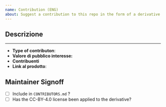 ```yaml
---
name: Contribution (ENG)
about: Suggest a contribution to this repo in the form of a derivative work
---
```


<!--
Thank you for your interest in this repository.
The license under which these data are release (CC-BY-4.0) permits derivative work, with attribution.
If you would like to include your derivative work in our list of contributors, please use this template to propose it.
-->

## Descrizione

<!--
Provide a brief description of your contribution.
-->

---

- **Type of contributon**: <!-- What type of contribution would you say this is ? e.g. Analysis of the data, new visualisation, scientific product, etc. -->
- **Valore di pubblico interesse:** <!-- In your opinion, what is the public value of this contribution? -->
- **Contribuenti** <!-- Provide a list of people (github usernames / email addresses ) who participated to this contribution, if you would like them to be added to the CONTRIBUTORS file.-->
- **Link al prodotto**: <!-- Provide a link to the actual contribution. -->

## Maintainer Signoff

<!-- For maintainers -->

- [ ] Include in `CONTRIBUTORS.md` ?
- [ ] Has the CC-BY-4.0 license been applied to the derivative?
